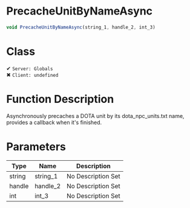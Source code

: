 # PrecacheUnitByNameAsync
```js	
void PrecacheUnitByNameAsync(string_1, handle_2, int_3)
```
# Class
✔ `Server: Globals`  
✖ `Client: undefined`  

# Function Description
Asynchronously precaches a DOTA unit by its dota_npc_units.txt name, provides a callback when it's finished.
# Parameters
Type|Name|Description
--|--|--
string|string_1|No Description Set
handle|handle_2|No Description Set
int|int_3|No Description Set
